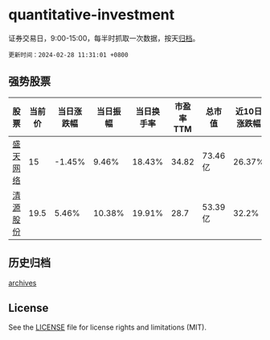 # quantitative-investment

证券交易日，9:00-15:00，每半时抓取一次数据，按天[归档](archives)。

`更新时间：2024-02-28 11:31:01 +0800`

## 强势股票

|股票|当前价|当日涨跌幅|当日振幅|当日换手率|市盈率TTM|总市值|近10日涨跌幅|
|----|----|----|----|----|----|----|----|
|[盛天网络](https://xueqiu.com/S/SZ300494)|15|-1.45%|9.46%|18.43%|34.82|73.46亿|26.37%|
|[清源股份](https://xueqiu.com/S/SH603628)|19.5|5.46%|10.38%|19.91%|28.7|53.39亿|32.2%|

## 历史归档

[archives](archives)

## License

See the [LICENSE](LICENSE) file for license rights and limitations (MIT).